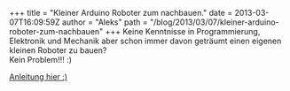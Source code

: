 +++
title = "Kleiner Arduino Roboter zum nachbauen."
date = 2013-03-07T16:09:59Z
author = "Aleks"
path = "/blog/2013/03/07/kleiner-arduino-roboter-zum-nachbauen"
+++
Keine Kenntnisse in Programmierung, Elektronik und Mechanik aber schon
immer davon geträumt einen eigenen kleinen Roboter zu bauen?  
Kein Problem!!! :)

[Anleitung hier
:)](https://5volt-junkie.net/arduino-roboter-selber-bauen/ "https://5volt-junkie.net/arduino-roboter-selber-bauen/")
